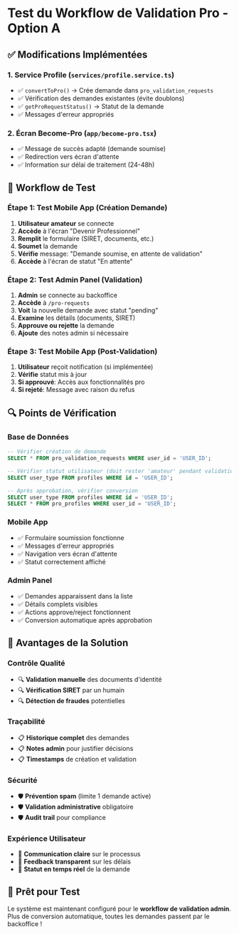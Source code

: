 # Test du Workflow de Validation Pro - Option A

## ✅ Modifications Implémentées

### 1. **Service Profile** (`services/profile.service.ts`)
- ✅ `convertToPro()` → Crée demande dans `pro_validation_requests`
- ✅ Vérification des demandes existantes (évite doublons)
- ✅ `getProRequestStatus()` → Statut de la demande
- ✅ Messages d'erreur appropriés

### 2. **Écran Become-Pro** (`app/become-pro.tsx`)
- ✅ Message de succès adapté (demande soumise)
- ✅ Redirection vers écran d'attente
- ✅ Information sur délai de traitement (24-48h)

## 🧪 Workflow de Test

### **Étape 1: Test Mobile App (Création Demande)**
1. **Utilisateur amateur** se connecte
2. **Accède** à l'écran "Devenir Professionnel"
3. **Remplit** le formulaire (SIRET, documents, etc.)
4. **Soumet** la demande
5. **Vérifie** message: "Demande soumise, en attente de validation"
6. **Accède** à l'écran de statut "En attente"

### **Étape 2: Test Admin Panel (Validation)**
1. **Admin** se connecte au backoffice
2. **Accède** à `/pro-requests`
3. **Voit** la nouvelle demande avec statut "pending"
4. **Examine** les détails (documents, SIRET)
5. **Approuve ou rejette** la demande
6. **Ajoute** des notes admin si nécessaire

### **Étape 3: Test Mobile App (Post-Validation)**
1. **Utilisateur** reçoit notification (si implémentée)
2. **Vérifie** statut mis à jour
3. **Si approuvé**: Accès aux fonctionnalités pro
4. **Si rejeté**: Message avec raison du refus

## 🔍 Points de Vérification

### **Base de Données**
```sql
-- Vérifier création de demande
SELECT * FROM pro_validation_requests WHERE user_id = 'USER_ID';

-- Vérifier statut utilisateur (doit rester 'amateur' pendant validation)
SELECT user_type FROM profiles WHERE id = 'USER_ID';

-- Après approbation, vérifier conversion
SELECT user_type FROM profiles WHERE id = 'USER_ID';
SELECT * FROM pro_profiles WHERE user_id = 'USER_ID';
```

### **Mobile App**
- ✅ Formulaire soumission fonctionne
- ✅ Messages d'erreur appropriés
- ✅ Navigation vers écran d'attente
- ✅ Statut correctement affiché

### **Admin Panel**
- ✅ Demandes apparaissent dans la liste
- ✅ Détails complets visibles
- ✅ Actions approve/reject fonctionnent
- ✅ Conversion automatique après approbation

## 🎯 Avantages de la Solution

### **Contrôle Qualité**
- 🔍 **Validation manuelle** des documents d'identité
- 🔍 **Vérification SIRET** par un humain
- 🔍 **Détection de fraudes** potentielles

### **Traçabilité**
- 📋 **Historique complet** des demandes
- 📋 **Notes admin** pour justifier décisions
- 📋 **Timestamps** de création et validation

### **Sécurité**
- 🛡️ **Prévention spam** (limite 1 demande active)
- 🛡️ **Validation administrative** obligatoire
- 🛡️ **Audit trail** pour compliance

### **Expérience Utilisateur**
- 💬 **Communication claire** sur le processus
- 💬 **Feedback transparent** sur les délais
- 💬 **Statut en temps réel** de la demande

## 🚀 Prêt pour Test

Le système est maintenant configuré pour le **workflow de validation admin**.
Plus de conversion automatique, toutes les demandes passent par le backoffice !